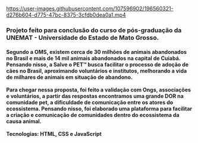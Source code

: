 
https://user-images.githubusercontent.com/107596902/196560321-d276b604-d775-47bc-8375-3cfdb0dea0a1.mp4

<h3> Projeto feito para conclusão do curso de pós-graduação da UNEMAT - Universidade do Estado de Mato Grosso. 
 
<h4> Segundo a OMS, existem cerca de 30 milhões de animais abandonados no Brasil e mais de 14 mil animais abandonados na capital de Cuiabá. Pensando nisso, a Salve o PET™ busca facilitar o processo de adoção de cães no Brasil, aproximando voluntários e institutos, melhorando a vida de milhares de animais em situação de abandono. 
   <br> 
   <br> 
  Para chegar nessa proposta, foi feito a validação com Ongs, associações e voluntários, a partir das respostas encontramos uma grande DOR na comunidade pet, a dificuldade de comunicação entre os atores do ecossistema. Pensando nisso, foi elaborado uma plataforma para facilitar a criação e comunicação de comunidades dentro do ecossistema da causa animal.
<br> 
   <br>
Tecnologias:
HTML, CSS e JavaScript
